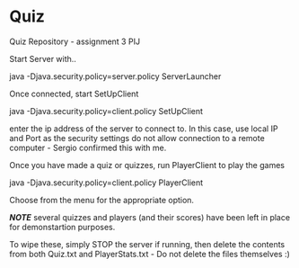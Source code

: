 Quiz
====

Quiz Repository - assignment 3 PIJ


Start Server with..

java -Djava.security.policy=server.policy ServerLauncher


Once connected, start SetUpClient

java -Djava.security.policy=client.policy SetUpClient

enter the ip address of the server to connect to. In this case, use local IP and Port as the security settings do not allow connection
to a remote computer - Sergio confirmed this with me.

Once you have made a quiz or quizzes, run PlayerClient to play the games

java -Djava.security.policy=client.policy PlayerClient

Choose from the menu for the appropriate option. 

***NOTE*** several quizzes and players (and their scores) have been left in place for demonstartion purposes. 

To wipe these, simply STOP the server if running, then delete the contents from both Quiz.txt and PlayerStats.txt - Do not delete the files themselves :)
